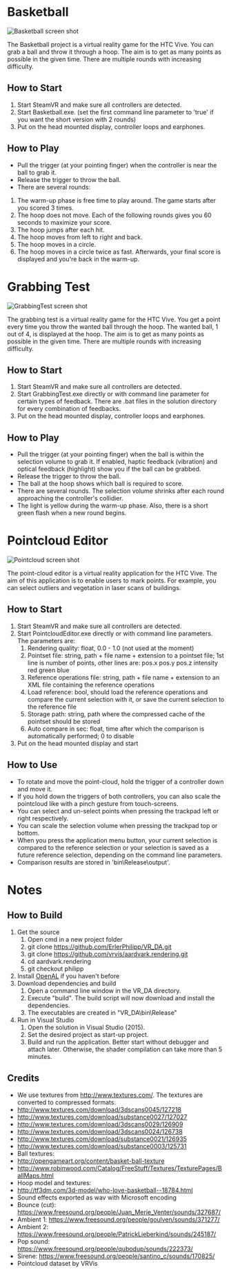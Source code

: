 Basketball
==========

![Basketball screen shot](Basketball.png "Basketball screen shot")

The Basketball project is a virtual reality game for the HTC Vive. You can grab a ball and throw it through a hoop. The aim is to get as many points as possible in the given time. There are multiple rounds with increasing difficulty.

How to Start
------------

 1. Start SteamVR and make sure all controllers are detected.
 2. Start Basketball.exe. (set the first command line parameter to 'true' if you want the short version with 2 rounds)
 3. Put on the head mounted display, controller loops and earphones.

How to Play
------------

 * Pull the trigger (at your pointing finger) when the controller is near the ball to grab it.
 * Release the trigger to throw the ball.
 * There are several rounds:
  1. The warm-up phase is free time to play around. The game starts after you scored 3 times.
  2. The hoop does not move. Each of the following rounds gives you 60 seconds to maximize your score. 
  3. The hoop jumps after each hit.
  4. The hoop moves from left to right and back.
  5. The hoop moves in a circle.
  6. The hoop moves in a circle twice as fast. Afterwards, your final score is displayed and you're back in the warm-up.

Grabbing Test
==========

![GrabbingTest screen shot](GrabbingTest.png "GrabbingTest screen shot")

The grabbing test is a virtual reality game for the HTC Vive. You get a point every time you throw the wanted ball through the hoop. The wanted ball, 1 out of 4, is displayed at the hoop. The aim is to get as many points as possible in the given time. There are multiple rounds with increasing difficulty.

How to Start
------------

 1. Start SteamVR and make sure all controllers are detected.
 2. Start GrabbingTest.exe directly or with command line parameter for certain types of feedback. There are .bat files in the solution directory for every combination of feedbacks.
 3. Put on the head mounted display, controller loops and earphones.

How to Play
------------

 * Pull the trigger (at your pointing finger) when the ball is within the selection volume to grab it. If enabled, haptic feedback (vibration) and optical feedback (highlight) show you if the ball can be grabbed.
 * Release the trigger to throw the ball.
 * The ball at the hoop shows which ball is required to score.
 * There are several rounds. The selection volume shrinks after each round approaching the controller's collidier.
 * The light is yellow during the warm-up phase. Also, there is a short green flash when a new round begins.

Pointcloud Editor
==========

![Pointcloud screen shot](Pointcloud.png "Pointcloud screen shot")

The point-cloud editor is a virtual reality application for the HTC Vive. The aim of this application is to enable users to mark points. For example, you can select outliers and vegetation in laser scans of buildings. 


How to Start
------------

 1. Start SteamVR and make sure all controllers are detected.
 2. Start PointcloudEditor.exe directly or with command line parameters. The parameters are:
    1. Rendering quality: float, 0.0 - 1.0 (not used at the moment)
	  2. Pointset file: string, path + file name + extension to a pointset file; 1st line is number of points, other lines are: pos.x pos.y pos.z intensity red green blue
	  3. Reference operations file: string, path + file name + extension to an XML file containing the reference operations
	  4. Load reference: bool, should load the reference operations and compare the current selection with it, or save the current selection to the reference file
	  5. Storage path: string, path where the compressed cache of the pointset should be stored
	  6. Auto compare in sec: float, time after which the comparison is automatically performed; 0 to disable
 3. Put on the head mounted display and start

How to Use
------------

 * To rotate and move the point-cloud, hold the trigger of a controller down and move it. 
 * If you hold down the triggers of both controllers, you can also scale the pointcloud like with a pinch gesture from touch-screens. 
 * You can select and un-select points when pressing the trackpad left or right respectively. 
 * You can scale the selection volume when pressing the trackpad top or bottom. 
 * When you press the application menu button, your current selection is compared to the reference selection or your selection is saved as a future reference selection, depending on the command line parameters.
 * Comparison results are stored in 'bin\Release\output\'.

Notes
==========

How to Build
------------
 
 1. Get the source
    1. Open cmd in a new project folder
    1. git clone https://github.com/ErlerPhilipp/VR_DA.git
    2. git clone https://github.com/vrvis/aardvark.rendering.git
	3. cd aardvark.rendering
    3. git checkout philipp
 1. Install [OpenAL](https://www.openal.org/downloads/) if you haven't before
 1. Download dependencies and build
    1. Open a command line window in the VR_DA directory.
    3. Execute "build". The build script will now download and install the dependencies.
    4. The executables are created in "VR_DA\bin\Release\"
 1. Run in Visual Studio
    1. Open the solution in Visual Studio (2015).
    5. Set the desired project as start-up project.
    6. Build and run the application. Better start without debugger and attach later. Otherwise, the shader compilation can take more than 5 minutes.

Credits
------------
 * We use textures from http://www.textures.com/. The textures are converted to compressed formats.
  * http://www.textures.com/download/3dscans0045/127218
  * http://www.textures.com/download/substance0027/127027
  * http://www.textures.com/download/3dscans0029/126909
  * http://www.textures.com/download/3dscans0024/126738
  * http://www.textures.com/download/substance0021/126935
  * http://www.textures.com/download/substance0003/125731
 * Ball textures:
  * http://opengameart.org/content/basket-ball-texture
  * http://www.robinwood.com/Catalog/FreeStuff/Textures/TexturePages/BallMaps.html
 * Hoop model and textures:
  * http://tf3dm.com/3d-model/who-love-basketball--18784.html
 * Sound effects exported as wav with Microsoft encoding
  * Bounce (cut): https://www.freesound.org/people/Juan_Merie_Venter/sounds/327687/
  * Ambient 1: https://www.freesound.org/people/goulven/sounds/371277/
  * Ambient 2: https://www.freesound.org/people/PatrickLieberkind/sounds/245187/
  * Pop sound: https://www.freesound.org/people/qubodup/sounds/222373/
  * Sirene: https://www.freesound.org/people/santino_c/sounds/170825/
 * Pointcloud dataset by VRVis